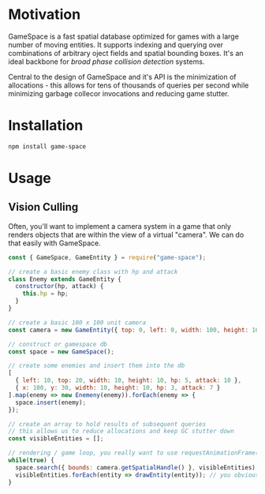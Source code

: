 # Motivation

GameSpace is a fast spatial database optimized for games with a large number of moving entities. It supports indexing and querying over combinations of arbitrary oject fields and spatial bounding boxes. It's an ideal backbone for *broad phase collision detection* systems.

Central to the design of GameSpace and it's API is the minimization of allocations - this allows for tens of thousands of queries per second while minimizing garbage collecor invocations and reducing game stutter.

# Installation

```bash
npm install game-space
```

# Usage

## Vision Culling

Often, you'll want to implement a camera system in a game that only renders objects that are within the view of a virtual "camera". We can do that easily with GameSpace.

```javascript
const { GameSpace, GameEntity } = require("game-space");

// create a basic enemy class with hp and attack
class Enemy extends GameEntity {
  constructor(hp, attack) {
    this.hp = hp;
  }
}

// create a basic 100 x 100 unit camera
const camera = new GameEntity({ top: 0, left: 0, width: 100, height: 100 });

// construct or gamespace db
const space = new GameSpace();

// create some enemies and insert them into the db
[
  { left: 10, top: 20, width: 10, height: 10, hp: 5, attack: 10 },
  { x: 100, y: 30, width: 10, height: 10, hp: 3, attack: 7 }
].map(enemy => new Enemeny(enemy)).forEach(enemy => {
  space.insert(enemy);
});

// create an array to hold results of subsequent queries
// this allows us to reduce allocations and keep GC stutter down
const visibleEntities = [];

// rendering / game loop, you really want to use requestAnimationFrame() here, but we're keeping things simple
while(true) {
  space.search({ bounds: camera.getSpatialHandle() }, visibleEntities);
  visibleEntities.forEach(entity => drawEntity(entity)); // you obviously need to implement drawEntity yourself
}
```

